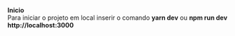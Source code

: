 <strong>Inicio </strong></br>
Para iniciar o projeto em local inserir o comando <strong>yarn dev</strong> ou <strong>npm run dev</strong></br>
<strong>http://localhost:3000</strong>